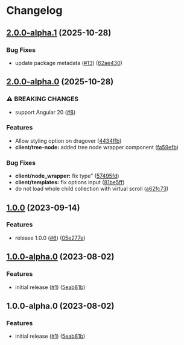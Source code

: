 # Changelog

## [2.0.0-alpha.1](https://github.com/blackbaud/angular-tree-component/compare/2.0.0-alpha.0...2.0.0-alpha.1) (2025-10-28)


### Bug Fixes

* update package metadata ([#13](https://github.com/blackbaud/angular-tree-component/issues/13)) ([62ae430](https://github.com/blackbaud/angular-tree-component/commit/62ae430f6285fe15ada7036228a4b409c64433dd))

## [2.0.0-alpha.0](https://github.com/blackbaud/angular-tree-component/compare/v2.0.0-alpha.0...2.0.0-alpha.0) (2025-10-28)


### ⚠ BREAKING CHANGES

* support Angular 20 ([#8](https://github.com/blackbaud/angular-tree-component/issues/8))

### Features

* Allow styling option on dragover ([4434ffb](https://github.com/blackbaud/angular-tree-component/commit/4434ffbbc422336b2938b5f7cf3168c117179182))
* **client/tree-node:** added tree node wrapper component ([fa59efb](https://github.com/blackbaud/angular-tree-component/commit/fa59efb62e4420828aa5de8b7da83acf1320b84e))


### Bug Fixes

* **client/node_wrapper:** fix type" ([57495fd](https://github.com/blackbaud/angular-tree-component/commit/57495fdeab423e3ab4e0824e58d7171f28429e38))
* **client/templates:** fix options input ([81be5ff](https://github.com/blackbaud/angular-tree-component/commit/81be5ff37f4ae0a1dc2edf8c942dc59c3e08e4f9))
* do not load whole child collection with virtual scroll ([a62fc73](https://github.com/blackbaud/angular-tree-component/commit/a62fc73bde838bc9d1e30f5460e05c5c2ab1b3ef))

## [1.0.0](https://github.com/blackbaud/angular-tree-component/compare/1.0.0-alpha.0...1.0.0) (2023-09-14)


### Features

* release 1.0.0 ([#6](https://github.com/blackbaud/angular-tree-component/issues/6)) ([05e277e](https://github.com/blackbaud/angular-tree-component/commit/05e277e16240c9bc4d3794cdd57be841e0163905))

## [1.0.0-alpha.0](https://github.com/blackbaud/angular-tree-component/compare/v1.0.0-alpha.0...1.0.0-alpha.0) (2023-08-02)


### Features

* initial release ([#1](https://github.com/blackbaud/angular-tree-component/issues/1)) ([5eab81b](https://github.com/blackbaud/angular-tree-component/commit/5eab81b7c00f0a9816811b808bd0fb7dd98d5cf1))

## 1.0.0-alpha.0 (2023-08-02)


### Features

* initial release ([#1](https://github.com/blackbaud/angular-tree-component/issues/1)) ([5eab81b](https://github.com/blackbaud/angular-tree-component/commit/5eab81b7c00f0a9816811b808bd0fb7dd98d5cf1))
